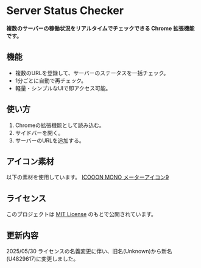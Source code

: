 # Server Status Checker

**複数のサーバーの稼働状況をリアルタイムでチェックできる Chrome 拡張機能です。**

## 機能

- 複数のURLを登録して、サーバーのステータスを一括チェック。
- 1分ごとに自動で再チェック。
- 軽量・シンプルなUIで即アクセス可能。

## 使い方

1. Chromeの拡張機能として読み込む。
2. サイドバーを開く。
3. サーバーのURLを追加する。

## アイコン素材

以下の素材を使用しています。
[ICOOON MONO メーターアイコン9](https://icooon-mono.com/13352-%E3%83%A1%E3%83%BC%E3%82%BF%E3%83%BC%E3%82%A2%E3%82%A4%E3%82%B3%E3%83%B39/)

## ライセンス

このプロジェクトは [MIT License](./LICENSE) のもとで公開されています。

## 更新内容

2025/05/30 ライセンスの名義変更に伴い、旧名(Unknown)から新名(U4829617)に変更しました。
